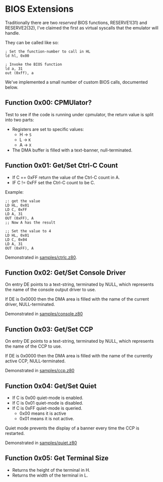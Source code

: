 # BIOS Extensions

Traditionally there are two _reserved_ BIOS functions, RESERVE1(31) and RESERVE2(32), I've claimed the first as virtual syscalls that the emulator will handle.

They can be called like so:

    ; Set the function-number to call in HL
    ld hl, 0x00

    ; Invoke the BIOS function
    ld a, 31
    out (0xff), a

We've implemented a small number of custom BIOS calls, documented below.



## Function 0x00: CPMUlator?

Test to see if the code is running under cpmulator, the return value is split into two parts:

* Registers are set to specific values:
  * H -> `S`
  * L -> `K`
  * A -> `X`
* The DMA buffer is filled with a text-banner, null-terminated.



## Function 0x01: Get/Set Ctrl-C Count

* If C == 0xFF return the value of the Ctrl-C count in A.
* IF C != 0xFF set the Ctrl-C count to be C.

Example:

    ;: get the value
    LD HL, 0x01
    LD C, 0xFF
    LD A, 31
    OUT (0xFF), A
    ;; Now A has the result

    ;; Set the value to 4
    LD HL, 0x01
    LD C, 0x04
    LD A, 31
    OUT (0xFF), A

Demonstrated in [samples/ctrlc.z80](samples/ctrlc.z80).



## Function 0x02: Get/Set Console Driver

On entry DE points to a text-string, terminated by NULL, which represents the name of the
console output driver to use.

If DE is 0x0000 then the DMA area is filled with the name of the current driver, NULL-terminated.

Demonstrated in [samples/console.z80](samples/console.z80)



## Function 0x03: Get/Set CCP

On entry DE points to a text-string, terminated by NULL, which represents the name of the
CCP to use.

If DE is 0x0000 then the DMA area is filled with the name of the currently active CCP, NULL-terminated.

Demonstrated in [samples/ccp.z80](samples/ccp.z80)



## Function 0x04: Get/Set Quiet

* If C is 0x00 quiet-mode is enabled.
* If C is 0x01 quiet-mode is disabled.
* If C is 0xFF quiet-mode is queried.
   * 0x00 means it is active
   * 0x01 means it is not active.

Quiet mode prevents the display of a banner every time the CCP is restarted.

Demonstrated in [samples/quiet.z80](samples/quiet.z80)



## Function 0x05: Get Terminal Size

* Returns the height of the terminal in H.
* Returns the width of the terminal in L.
